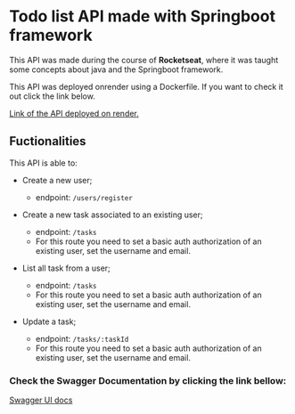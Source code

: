 # Todo list API made with Springboot framework

This API was made during the course of **Rocketseat**, where it was taught some concepts about java and the Springboot framework.

This API was deployed onrender using a Dockerfile. If you want to check it out click the link below.

<a href="https://java-spring-boot-todolist.onrender.com/"> Link of the API deployed on render.</a>

## Fuctionalities

This API is able to:

- Create a new user;
  - endpoint: `/users/register`


- Create a new task associated to an existing user;
  - endpoint: `/tasks`
  - For this route you need to set a basic auth authorization of an existing user, set the username and email.


- List all task from a user;
  - endpoint: `/tasks` 
  - For this route you need to set a basic auth authorization of an existing user, set the username and email.


- Update a task;
  - endpoint: `/tasks/:taskId`
  - For this route you need to set a basic auth authorization of an existing user, set the username and email.

### Check the Swagger Documentation by clicking the link bellow:

<a href="https://java-spring-boot-todolist.onrender.com/swagger-ui">Swagger UI docs</a>
